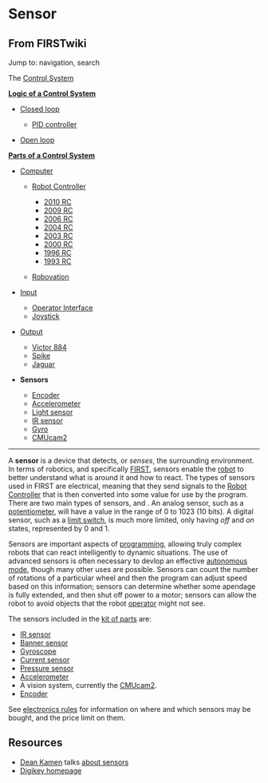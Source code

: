 # Sensor

## From FIRSTwiki

Jump to: navigation, search

The [Control System](control-system)

**[Logic of a Control System](Logic_of_a_control_system "Logic of a control system")**

- [Closed loop](closed-loop)

  - [PID controller](PID_controller "PID controller")

- [Open loop](open-loop)

**[Parts of a Control System](Parts_of_a_control_system "Parts of a control system")**

- [Computer](Computer "Computer")

  - [Robot Controller](robot-controller)

    - [2010 RC](Robot_Controller_%282010%29 "Robot Controller \(2010\)")
    - [2009 RC](Robot_Controller_%282009%29 "Robot Controller \(2009\)")
    - [2006 RC](Robot_Controller_%282006%29 "Robot Controller \(2006\)")
    - [2004 RC](Robot_Controller_%282004%29 "Robot Controller \(2004\)")
    - [2003 RC](Robot_Controller_%282003%29 "Robot Controller \(2003\)")
    - [2000 RC](Robot_Controller_%282000%29 "Robot Controller \(2000\)")
    - [1996 RC](/index.php?title=Robot_Controller_%281996%29&action=edit "Robot Controller \(1996\)")
    - [1993 RC](/index.php?title=Robot_Controller_%281993%29&action=edit "Robot Controller \(1993\)")

  - [Robovation](robovation)

- [Input](input)

  - [Operator Interface](operator-interface)
  - [Joystick](joystick)

- [Output](output)

  - [Victor 884](victor-884)
  - [Spike](spike-relay)
  - [Jaguar](Jaguar "Jaguar")

- **Sensors**

  - [Encoder](encoder)
  - [Accelerometer](accelerometer)
  - [Light sensor](/index.php?title=Light_sensor&action=edit "Light sensor")
  - [IR sensor](tsop34840)
  - [Gyro](gyro)
  - [CMUcam2](CMUcam2 "CMUcam2")

--------------------------------------------------------------------------------

A **sensor** is a device that detects, or _senses_, the surrounding environment. In terms of robotics, and specifically [FIRST](first), sensors enable the [robot](robot) to better understand what is around it and how to react. The types of sensors used in FIRST are electrical, meaning that they send signals to the [Robot Controller](robot-controller) that is then converted into some value for use by the program. There are two main types of sensors, <analog> and <digital>. An analog sensor, such as a [potentiometer](Potentiometer "Potentiometer"), will have a value in the range of 0 to 1023 (10 bits). A digital sensor, such as a [limit switch](Limit_switch "Limit switch"), is much more limited, only having _off_ and _on_ states, represented by 0 and 1.

Sensors are important aspects of [programming](programming), allowing truly complex robots that can react intelligently to dynamic situations. The use of advanced sensors is often necessary to devlop an effective [autonomous mode](autonomous-mode), though many other uses are possible. Sensors can count the number of rotations of a particular wheel and then the program can adjust speed based on this information; sensors can determine whether some apendage is fully extended, and then shut off power to a motor; sensors can allow the robot to avoid objects that the robot [operator](Operator "Operator") might not see.

The sensors included in the [kit of parts](Kit_of_parts "Kit of
parts") are:

- [IR sensor](tsop34840)
- [Banner sensor](/index.php?title=Banner_sensor&action=edit "Banner sensor")
- [Gyroscope](Gyroscope "Gyroscope")
- [Current sensor](Current_sensor "Current sensor")
- [Pressure sensor](Pressure_switch "Pressure switch")
- [Accelerometer](accelerometer)
- A vision system, currently the [CMUcam2](CMUcam2 "CMUcam2").
- [Encoder](encoder)

See [electronics rules](/index.php?title=Electronics_rules&action=edit "Electronics rules") for information on where and which sensors may be bought, and the price limit on them.

## Resources

- [Dean Kamen](dean-kamen) talks [about sensors](http://www.sensorsmag.com/articles/0503/6/main.shtml "http://www.sensorsmag.com/articles/0503/6/main.shtml")
- [Digikey homepage](http://www.sensorsmag.com/articles/0503/6/main.shtml "http://www.sensorsmag.com/articles/0503/6/main.shtml")
